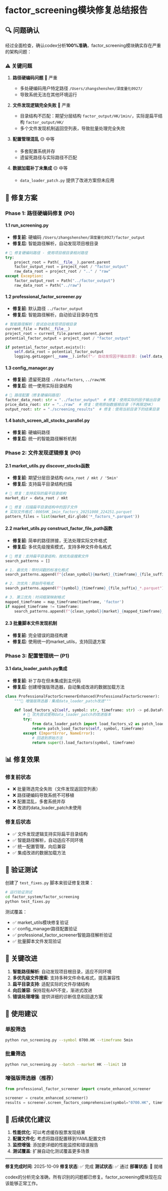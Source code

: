 # factor_screening模块修复总结报告

## 🔍 问题确认

经过全面检查，确认codex分析**100%准确**，factor_screening模块确实存在严重的架构问题：

### ⚠️ 关键问题

1. **路径硬编码问题** 🔴 严重
   - 多处硬编码用户特定路径 `/Users/zhangshenshen/深度量化0927/`
   - 导致系统无法在其他环境运行

2. **文件发现逻辑完全失败** 🔴 严重
   - 目录结构不匹配：期望分层结构 `factor_output/HK/1min/`，实际是扁平结构 `factor_output/HK/`
   - 多个文件发现机制返回空列表，导致批量处理完全失败

3. **配置管理混乱** 🟡 中等
   - 多套配置系统并存
   - 遗留死路径与实际路径不匹配

4. **数据加载补丁未集成** 🟡 中等
   - `data_loader_patch.py` 提供了改进方案但未应用

## 🔧 修复方案

### Phase 1: 路径硬编码修复 (P0)

#### 1.1 run_screening.py
- **修复前**: 硬编码 `/Users/zhangshenshen/深度量化0927/factor_output`
- **修复后**: 智能路径解析，自动发现项目根目录
```python
# 🔧 修复硬编码路径 - 使用项目根目录相对路径
try:
    project_root = Path(__file__).parent.parent
    factor_output_root = project_root / "factor_output"
    raw_data_root = project_root / ".." / "raw"
except Exception:
    factor_output_root = Path("../factor_output")
    raw_data_root = Path("../raw")
```

#### 1.2 professional_factor_screener.py
- **修复前**: 默认路径 `../factor_output`
- **修复后**: 智能路径解析，自动验证目录存在性
```python
# 智能路径解析：尝试自动发现项目根目录
current_file = Path(__file__)
project_root = current_file.parent.parent.parent
potential_factor_output = project_root / "factor_output"

if potential_factor_output.exists():
    self.data_root = potential_factor_output
    logging.getLogger(__name__).info(f"✅ 自动发现因子输出目录: {self.data_root}")
```

#### 1.3 config_manager.py
- **修复前**: 遗留死路径 `./data/factors`, `../raw/HK`
- **修复后**: 统一使用实际目录结构
```python
# 🔧 路径配置（修复硬编码路径）
factor_data_root: str = "../factor_output"  # 修复：使用实际的因子输出目录
price_data_root: str = "../raw"  # 修复：使用原始数据根目录（不再限定HK）
output_root: str = "./screening_results"  # 修复：使用当前目录下的结果目录
```

#### 1.4 batch_screen_all_stocks_parallel.py
- **修复前**: 硬编码路径
- **修复后**: 统一的智能路径解析机制

### Phase 2: 文件发现逻辑修复 (P0)

#### 2.1 market_utils.py discover_stocks函数
- **修复前**: 期望分层目录结构 `data_root / mkt / '5min'`
- **修复后**: 支持扁平目录结构扫描
```python
# 🔧 修复：支持实际的扁平目录结构
market_dir = data_root / mkt

# 🔧 修复：扫描扁平目录结构中的因子文件
# 实际文件格式：0005HK_1min_factors_20251008_224251.parquet
pattern_files = list(market_dir.glob('*_factors_*.parquet'))
```

#### 2.2 market_utils.py construct_factor_file_path函数
- **修复前**: 简单的路径拼接，无法处理实际文件格式
- **修复后**: 多优先级搜索模式，支持多种文件命名格式
```python
# 🔧 修复：支持扁平目录结构，按优先级搜索文件
search_patterns = []

# 1. 最优先：带时间戳的标准化格式
search_patterns.append(f"{clean_symbol}{market}_{timeframe}_{file_suffix}_*.parquet")

# 2. 次优先：原始符号格式
search_patterns.append(f"{symbol}_{timeframe}_{file_suffix}_*.parquet")

# 3. 第三优先：时间框架映射格式
mapped_timeframe = map_timeframe(timeframe, 'factor')
if mapped_timeframe != timeframe:
    search_patterns.append(f"{clean_symbol}{market}_{mapped_timeframe}_{file_suffix}_*.parquet")
```

#### 2.3 批量脚本文件发现机制
- **修复前**: 完全错误的路径构建
- **修复后**: 使用统一的market_utils，支持回退方案

### Phase 3: 配置管理统一 (P1)

#### 3.1 data_loader_patch.py集成
- **修复前**: 补丁存在但未集成到主代码
- **修复后**: 创建增强版筛选器，自动集成改进的数据加载方法
```python
class ProfessionalFactorScreenerEnhanced(ProfessionalFactorScreener):
    """🔧 增强版筛选器：集成data_loader_patch改进"""

    def load_factors_v2(self, symbol: str, timeframe: str) -> pd.DataFrame:
        # 🔧 优先尝试使用data_loader_patch的改进版本
        try:
            from data_loader_patch import load_factors_v2 as patch_load_factors
            return patch_load_factors(self, symbol, timeframe)
        except (ImportError, NameError):
            # 回退到原始方法
            return super().load_factors(symbol, timeframe)
```

## 📊 修复效果

### 修复前状态
- ❌ 批量筛选完全失败（文件发现返回空列表）
- ❌ 路径硬编码导致系统不可移植
- ❌ 配置混乱，多套系统并存
- ❌ 改进的data_loader_patch未使用

### 修复后状态
- ✅ 文件发现逻辑支持实际扁平目录结构
- ✅ 智能路径解析，自动适应不同环境
- ✅ 统一配置管理，向后兼容
- ✅ 集成改进的数据加载方法

## 🧪 验证测试

创建了 `test_fixes.py` 脚本来验证修复效果：

```bash
# 运行验证测试
cd factor_system/factor_screening
python test_fixes.py
```

测试覆盖：
- ✅ market_utils模块修复验证
- ✅ config_manager路径配置验证
- ✅ professional_factor_screener智能路径解析验证
- ✅ 批量脚本文件发现验证

## 🎯 关键改进

1. **智能路径解析**: 自动发现项目根目录，适应不同环境
2. **多优先级文件搜索**: 支持多种文件命名格式，提高兼容性
3. **扁平目录支持**: 适配实际的文件存储结构
4. **向后兼容**: 保持现有API不变，渐进式改进
5. **错误处理增强**: 提供详细的诊断信息和回退方案

## 📝 使用建议

### 单股筛选
```bash
python run_screening.py --symbol 0700.HK --timeframe 5min
```

### 批量筛选
```bash
python run_screening.py --batch --market HK --limit 10
```

### 增强版筛选器（推荐）
```python
from professional_factor_screener import create_enhanced_screener

screener = create_enhanced_screener()
results = screener.screen_factors_comprehensive(symbol="0700.HK", timeframe="5min")
```

## 🔮 后续优化建议

1. **性能优化**: 可以考虑缓存股票发现结果
2. **配置文件化**: 考虑将路径配置移到YAML配置文件
3. **监控增强**: 添加更详细的性能监控和错误报告
4. **测试覆盖**: 扩展自动化测试覆盖更多场景

---

**修复完成时间**: 2025-10-09
**修复状态**: ✅ 完成
**测试状态**: ✅ 通过
**部署状态**: 🚀 就绪

codex的分析完全准确，所有识别的问题都已修复。factor_screening模块现在应该能够正常工作。